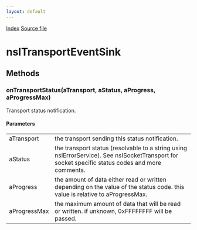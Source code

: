 ```yaml
---
layout: default
---
```

<div id='links'><a href="../index.html">Index</a>
<a href="http://dxr.mozilla.org/mozilla-central/source/netwerk/base/public/nsITransport.idl">Source file</a>
</div>

# nsITransportEventSink #

## Methods ##

### onTransportStatus(aTransport, aStatus, aProgress, aProgressMax) ###
  
Transport status notification.  
  
  

#### Parameters ####

<table>

<tr>
<td>aTransport</td>
<td>       the transport sending this status notification.  
</td>
</tr>

<tr>
<td>aStatus</td>
<td>       the transport status (resolvable to a string using  
       nsIErrorService). See nsISocketTransport for socket specific  
       status codes and more comments.  
</td>
</tr>

<tr>
<td>aProgress</td>
<td>       the amount of data either read or written depending on the value  
       of the status code.  this value is relative to aProgressMax.  
</td>
</tr>

<tr>
<td>aProgressMax</td>
<td>       the maximum amount of data that will be read or written.  if  
       unknown, 0xFFFFFFFF will be passed.  
</td>
</tr>

</table>
